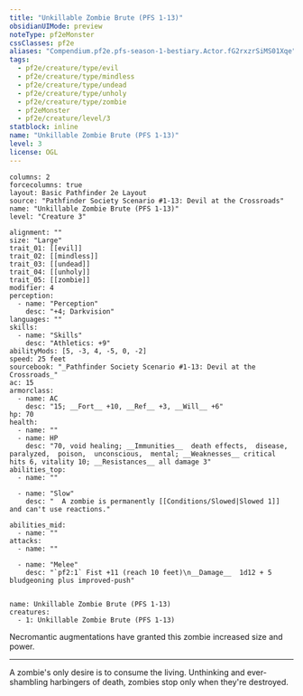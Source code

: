 ```yaml
---
title: "Unkillable Zombie Brute (PFS 1-13)"
obsidianUIMode: preview
noteType: pf2eMonster
cssClasses: pf2e
aliases: "Compendium.pf2e.pfs-season-1-bestiary.Actor.fG2rxzrSiMS01Xqe" 
tags:
  - pf2e/creature/type/evil
  - pf2e/creature/type/mindless
  - pf2e/creature/type/undead
  - pf2e/creature/type/unholy
  - pf2e/creature/type/zombie
  - pf2eMonster
  - pf2e/creature/level/3
statblock: inline
name: "Unkillable Zombie Brute (PFS 1-13)"
level: 3
license: OGL
---
```


```statblock
columns: 2
forcecolumns: true
layout: Basic Pathfinder 2e Layout
source: "Pathfinder Society Scenario #1-13: Devil at the Crossroads"
name: "Unkillable Zombie Brute (PFS 1-13)"
level: "Creature 3"

alignment: ""
size: "Large"
trait_01: [[evil]]
trait_02: [[mindless]]
trait_03: [[undead]]
trait_04: [[unholy]]
trait_05: [[zombie]]
modifier: 4
perception:
  - name: "Perception"
    desc: "+4; Darkvision"
languages: ""
skills:
  - name: "Skills"
    desc: "Athletics: +9"
abilityMods: [5, -3, 4, -5, 0, -2]
speed: 25 feet
sourcebook: "_Pathfinder Society Scenario #1-13: Devil at the Crossroads_"
ac: 15
armorclass:
  - name: AC
    desc: "15; __Fort__ +10, __Ref__ +3, __Will__ +6"
hp: 70
health:
  - name: ""
  - name: HP
    desc: "70, void healing; __Immunities__  death effects,  disease,  paralyzed,  poison,  unconscious,  mental; __Weaknesses__ critical hits 6, vitality 10; __Resistances__ all damage 3"
abilities_top:
  - name: ""

  - name: "Slow"
    desc: "  A zombie is permanently [[Conditions/Slowed|Slowed 1]] and can't use reactions."

abilities_mid:
  - name: ""
attacks:
  - name: ""

  - name: "Melee"
    desc: "`pf2:1` Fist +11 (reach 10 feet)\n__Damage__  1d12 + 5 bludgeoning plus improved-push"
 
```

```encounter-table
name: Unkillable Zombie Brute (PFS 1-13)
creatures:
  - 1: Unkillable Zombie Brute (PFS 1-13)
```



Necromantic augmentations have granted this zombie increased size and power.

* * *

A zombie's only desire is to consume the living. Unthinking and ever-shambling harbingers of death, zombies stop only when they're destroyed.
